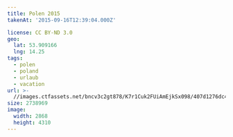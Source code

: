 ```yaml
---
title: Polen 2015
takenAt: '2015-09-16T12:39:04.000Z'

license: CC BY-ND 3.0
geo:
  lat: 53.909166
  lng: 14.25
tags:
  - polen
  - poland
  - urlaub
  - vacation
url: >-
  //images.ctfassets.net/bncv3c2gt878/K7r1Cuk2FUiAmEjkSx098/407d1276dc4352dac76245ee9f9e8e6d/polen-2015_25957738715_o
size: 2738969
image:
  width: 2868
  height: 4310
---
```

